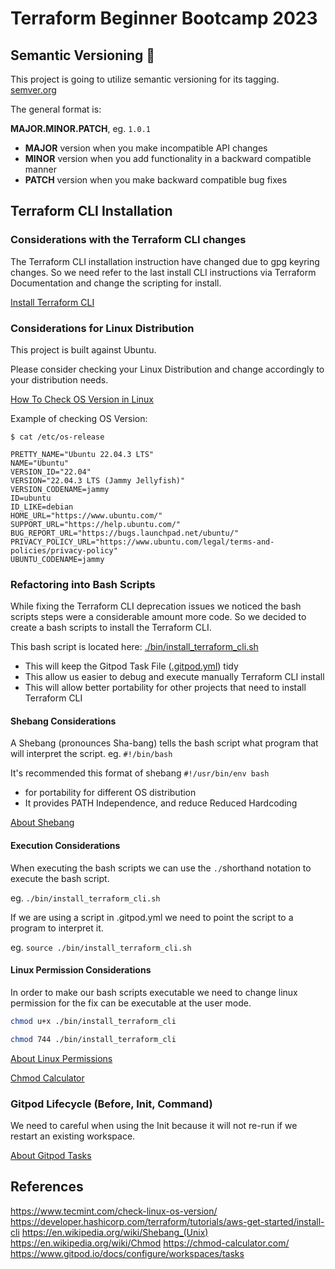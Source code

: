 # Terraform Beginner Bootcamp 2023

## Semantic Versioning :mage:

This project is going to utilize semantic versioning for its tagging. [semver.org](https://semver.org/)

The general format is:

**MAJOR.MINOR.PATCH**, eg. `1.0.1`

- **MAJOR** version when you make incompatible API changes
- **MINOR** version when you add functionality in a backward compatible manner
- **PATCH** version when you make backward compatible bug fixes

## Terraform CLI Installation

### Considerations with the Terraform CLI changes
The Terraform CLI installation instruction have changed due to gpg keyring changes. So we need refer to the last install CLI instructions via Terraform Documentation and change the scripting for install.

[Install Terraform CLI](https://developer.hashicorp.com/terraform/tutorials/aws-get-started/install-cli)

### Considerations for Linux Distribution

This project is built against Ubuntu.

Please consider checking your Linux Distribution and change accordingly to your distribution needs.

[How To Check OS Version in Linux](https://www.tecmint.com/check-linux-os-version/)

Example of checking OS Version:

```
$ cat /etc/os-release

PRETTY_NAME="Ubuntu 22.04.3 LTS"
NAME="Ubuntu"
VERSION_ID="22.04"
VERSION="22.04.3 LTS (Jammy Jellyfish)"
VERSION_CODENAME=jammy
ID=ubuntu
ID_LIKE=debian
HOME_URL="https://www.ubuntu.com/"
SUPPORT_URL="https://help.ubuntu.com/"
BUG_REPORT_URL="https://bugs.launchpad.net/ubuntu/"
PRIVACY_POLICY_URL="https://www.ubuntu.com/legal/terms-and-policies/privacy-policy"
UBUNTU_CODENAME=jammy
```

### Refactoring into Bash Scripts

While fixing the Terraform CLI deprecation issues we noticed the bash scripts steps were a considerable amount more code. So we decided to create a bash scripts to install the Terraform CLI.

This bash script is located here: [./bin/install_terraform_cli.sh](./bin/install_terraform_cli.sh)

- This will keep the Gitpod Task File ([.gitpod.yml](.gitpod.yml)) tidy
- This allow us easier to debug and execute manually Terraform CLI install
- This will allow better portability for other projects that need to install Terraform CLI


#### Shebang Considerations

A Shebang (pronounces Sha-bang) tells the bash script what program that will interpret the script. eg. `#!/bin/bash`

It's recommended this format of shebang `#!/usr/bin/env bash` 

- for portability for different OS distribution
- It provides PATH Independence, and reduce Reduced Hardcoding

[About Shebang](https://en.wikipedia.org/wiki/Shebang_(Unix))

#### Execution Considerations

When executing the bash scripts we can use the `./`shorthand notation to execute the bash script.

eg. `./bin/install_terraform_cli.sh`

If we are using a script in .gitpod.yml we need to point the script to a program to interpret it.

eg. `source ./bin/install_terraform_cli.sh`

#### Linux Permission Considerations

In order to make our bash scripts executable we need to change linux permission for the fix can be executable at the user mode.

```sh
chmod u+x ./bin/install_terraform_cli
```

```sh
chmod 744 ./bin/install_terraform_cli
```

[About Linux Permissions](https://en.wikipedia.org/wiki/Chmod)

[Chmod Calculator](https://chmod-calculator.com/)

### Gitpod Lifecycle (Before, Init, Command)

We need to careful when using the Init because it will not re-run if we restart an existing workspace.

[About Gitpod Tasks](https://www.gitpod.io/docs/configure/workspaces/tasks)


## References

https://www.tecmint.com/check-linux-os-version/
https://developer.hashicorp.com/terraform/tutorials/aws-get-started/install-cli
https://en.wikipedia.org/wiki/Shebang_(Unix)
https://en.wikipedia.org/wiki/Chmod
https://chmod-calculator.com/
https://www.gitpod.io/docs/configure/workspaces/tasks
